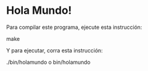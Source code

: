 # Hola Mundo!

Para compilar este programa, ejecute esta instrucción:

make

Y para ejecutar, corra esta instrucción:

./bin/holamundo  o  bin/holamundo


